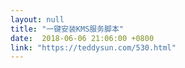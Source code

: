 ```yaml
---
layout: null
title: "一键安装KMS服务脚本"
date:  2018-06-06 21:06:00 +0800
link: "https://teddysun.com/530.html"
---
```

